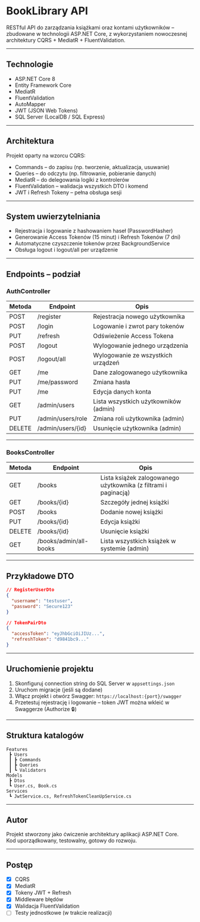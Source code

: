 # BookLibrary API

RESTful API do zarządzania książkami oraz kontami użytkowników – zbudowane w technologii ASP.NET Core, z wykorzystaniem nowoczesnej architektury CQRS + MediatR + FluentValidation.

---

## Technologie

- ASP.NET Core 8
- Entity Framework Core
- MediatR
- FluentValidation
- AutoMapper
- JWT (JSON Web Tokens)
- SQL Server (LocalDB / SQL Express)

---

## Architektura

Projekt oparty na wzorcu CQRS:
- Commands – do zapisu (np. tworzenie, aktualizacja, usuwanie)
- Queries – do odczytu (np. filtrowanie, pobieranie danych)
- MediatR – do delegowania logiki z kontrolerów
- FluentValidation – walidacja wszystkich DTO i komend
- JWT i Refresh Tokeny – pełna obsługa sesji

---

## System uwierzytelniania

- Rejestracja i logowanie z hashowaniem haseł (PasswordHasher)
- Generowanie Access Tokenów (15 minut) i Refresh Tokenów (7 dni)
- Automatyczne czyszczenie tokenów przez BackgroundService
- Obsługa logout i logout/all per urządzenie

---

## Endpoints – podział

### AuthController

| Metoda | Endpoint | Opis |
|--------|----------|------|
| POST   | /register             | Rejestracja nowego użytkownika |
| POST   | /login                | Logowanie i zwrot pary tokenów |
| PUT    | /refresh              | Odświeżenie Access Tokena |
| POST   | /logout               | Wylogowanie jednego urządzenia |
| POST   | /logout/all           | Wylogowanie ze wszystkich urządzeń |
| GET    | /me                   | Dane zalogowanego użytkownika |
| PUT    | /me/password          | Zmiana hasła |
| PUT    | /me                   | Edycja danych konta |
| GET    | /admin/users          | Lista wszystkich użytkowników (admin) |
| PUT    | /admin/users/role     | Zmiana roli użytkownika (admin) |
| DELETE | /admin/users/{id}     | Usunięcie użytkownika (admin) |

---

### BooksController

| Metoda | Endpoint | Opis |
|--------|----------|------|
| GET    | /books                     | Lista książek zalogowanego użytkownika (z filtrami i paginacją) |
| GET    | /books/{id}               | Szczegóły jednej książki |
| POST   | /books                    | Dodanie nowej książki |
| PUT    | /books/{id}               | Edycja książki |
| DELETE | /books/{id}               | Usunięcie książki |
| GET    | /books/admin/all-books    | Lista wszystkich książek w systemie (admin) |

---

## Przykładowe DTO

```json
// RegisterUserDto
{
  "username": "testuser",
  "password": "Secure123"
}

// TokenPairDto
{
  "accessToken": "eyJhbGciOiJIUz...",
  "refreshToken": "d9841bc9..."
}
```

---

## Uruchomienie projektu

1. Skonfiguruj connection string do SQL Server w `appsettings.json`
2. Uruchom migracje (jeśli są dodane)
3. Włącz projekt i otwórz Swagger: `https://localhost:{port}/swagger`
4. Przetestuj rejestrację i logowanie – token JWT można wkleić w Swaggerze (Authorize 🔒)

---

## Struktura katalogów

```
Features
 ┣ Users
 ┃ ┣ Commands
 ┃ ┣ Queries
 ┃ ┗ Validators
Models
 ┣ Dtos
 ┗ User.cs, Book.cs
Services
 ┗ JwtService.cs, RefreshTokenCleanUpService.cs
```

---

## Autor

Projekt stworzony jako ćwiczenie architektury aplikacji ASP.NET Core.  
Kod uporządkowany, testowalny, gotowy do rozwoju.

---

## Postęp

- [x] CQRS
- [x] MediatR
- [x] Tokeny JWT + Refresh
- [x] Middleware błędów
- [x] Walidacja FluentValidation
- [ ] Testy jednostkowe (w trakcie realizacji)
